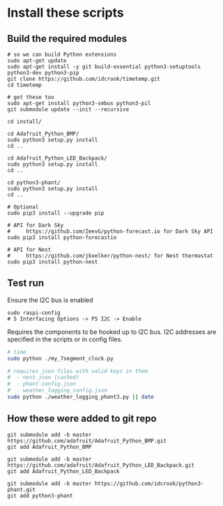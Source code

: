 # Install these scripts


## Build the required modules

```
# so we can build Python extensions
sudo apt-get update
sudo apt-get install -y git build-essential python3-setuptools python3-dev python3-pip
git clone https://github.com/idcrook/timetemp.git
cd timetemp

# get these too
sudo apt-get install python3-smbus python3-pil
git submodule update --init --recursive

cd install/

cd Adafruit_Python_BMP/
sudo python3 setup.py install
cd ..

cd Adafruit_Python_LED_Backpack/
sudo python3 setup.py install
cd ..

cd python3-phant/
sudo python3 setup.py install
cd ..

# Optional
sudo pip3 install --upgrade pip

# API for Dark Sky
#     https://github.com/ZeevG/python-forecast.io for Dark Sky API
sudo pip3 install python-forecastio

# API for Nest
#     https://github.com/jkoelker/python-nest/ for Nest thermostat
sudo pip3 install python-nest
```

## Test run

Ensure the I2C bus is enabled

```
sudo raspi-config
# 5 Interfacing Options -> P5 I2C -> Enable
```

Requires the components to be hooked up to I2C bus. I2C addresses are specified in the scripts or in config files.

```bash
# time
sudo python ./my_7segment_clock.py

# requires json files with valid keys in them
#  - nest.json (cached)
#  - phant-config.json
#  - weather_logging_config.json
sudo python ./weather_logging_phant3.py || date
```


## How these were added to git repo

```
git submodule add -b master https://github.com/adafruit/Adafruit_Python_BMP.git
git add Adafruit_Python_BMP

git submodule add -b master https://github.com/adafruit/Adafruit_Python_LED_Backpack.git
git add Adafruit_Python_LED_Backpack

git submodule add -b master https://github.com/idcrook/python3-phant.git
git add python3-phant
```
